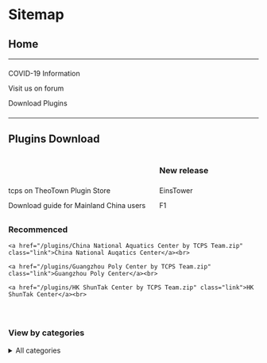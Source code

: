 <style>
h1 {text-align: center;}
h2 {text-align: left;}
h4 {text-align: center;}
h3 {text-align: left;}
p {text-align: center;}
a:link { text-decoration: none;}
a:active { text-decoration: none}
a:hover { text-decoration: none;}
a:visited { text-decoration: none;}
</style>
<style type="text/css">
  #left{
        text-align:left;
  }
  #right{
        text-align:right;
  }
  #title{
        font-size:20px;
        text-align:right;
        font-weight:bold;
  }
  #des{
        font-size:12.5px;
        text-align:right;
  }
  .block{
         display: inline-block
  }
  .link{
        line-height: 30px
  }
  .blank{
            height:20px;
            width: 20px;
            display: inline-block
</style>
<h1 id="left">Sitemap</h1>
<h2>Home</h2>
<hr>
<div id="left">
  <a href="/covid-19" class="link">COVID-19 Information</a><br>
  <a href="/jump/forum/" class="link">Visit us on forum</a><br>
  <a href="/plugins/download/" class="link">Download Plugins</a>
</div>
<div class="hr-blank"></div>
<hr>
<h2 id="left">Plugins Download</h2>
<div id="left">
  <div class="block">
    <a href="/jump/plugin-store/" class="link">tcps on TheoTown Plugin Store</a><br>
    <a href="/plugins/download/cn/eng/" class="link">Download guide for Mainland China users</a>
  </div>
  <div class="blank"></div>
  <div class="block">
  <h3>New release</h3>
    <a href="/plugins/EinsTower by TCPS Team.zip/" class="link">EinsTower</a><br>
    <a href="/plugins/download/f1/" class="link">F1</a>
  </div>
  <div class="blank"></div>
  <div class="block">
    <h3>Recommenced</h3>
    
    <a href="/plugins/China National Aquatics Center by TCPS Team.zip" class="link">China National Auqatics Center</a><br>
    
    <a href="/plugins/Guangzhou Poly Center by TCPS Team.zip" class="link">Guangzhou Poly Center</a><br>
    
    <a href="/plugins/HK ShunTak Center by TCPS Team.zip" class="link">HK ShunTak Center</a><br>
  </div>
  <div class="blank"></div>
  <div class="block"></div>
  <h3>View by categories</h3>
     <details>
        <summary>All categories</summary>
       
       <a href="/plugins/download/airplane/" class="link">Airplane(1)</a><br>

       <a href="/plugins/download/award/" class="link">Award(2)</a><br>

       <a href="/plugins/download/commercial/" class="link">Comercial(16)</a><br>

       <a href="/plugins/download/decoration/" class="link">Decoration(5)</a><br>

       <a href="/plugins/download/landmark/" class="link">Landmark(3)</a><br>

       <a href="/plugins/download/pack/" class="link">Pack(8)</a><br>

       <a href="/plugins/download/residential/" class="link">Residential(1)</a><br>

       <a href="/plugins/download/service/" class="link">Service(1)</a><br>

       <a href="/plugins/download/sport/" class="link">Sport(1)</a><br>

       <a href="/plugins/download/tree/" class="link">Tree(1)</a>
    </details>
   </div>
